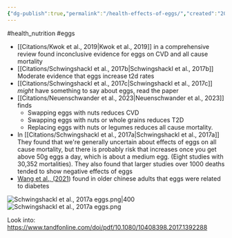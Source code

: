 ```yaml
---
{"dg-publish":true,"permalink":"/health-effects-of-eggs/","created":"2025-10-23T17:42:48.099+01:00","updated":"2025-10-23T18:06:08.747+01:00"}
---
```


#health_nutrition  #eggs 

- [[Citations/Kwok et al., 2019\|Kwok et al., 2019]] in a comprehensive review found inconclusive evidence for eggs on CVD and all cause mortality
- [[Citations/Schwingshackl et al., 2017b\|Schwingshackl et al., 2017b]] Moderate evidence that eggs increase t2d rates
- [[Citations/Schwingshackl et al., 2017c\|Schwingshackl et al., 2017c]] *might* have something to say about eggs, read the paper
- [[Citations/Neuenschwander et al., 2023\|Neuenschwander et al., 2023]] finds
	- Swapping eggs with nuts reduces CVD
	- Swapping eggs with nuts or whole grains reduces T2D
	- Replacing eggs with nuts or legumes reduces all cause mortality.
- In [[Citations/Schwingshackl et al., 2017a\|Schwingshackl et al., 2017a]] They found that we're generally uncertain about effects of eggs on all cause mortality, but there is probably risk that increases once you get above 50g eggs a day, which is about a medium egg. (Eight studies with 30,352 mortalities). They also found that larger studies over 1000 deaths tended to show negative effects of eggs
- [Wang et al., (2021](https://web.archive.org/web/20201012113147id_/https://www.cambridge.org/core/services/aop-cambridge-core/content/view/C86D80672A65B06F1220BC3691C18296/S0007114520003955a.pdf/div-class-title-higher-egg-consumption-associated-with-increased-risk-of-diabetes-in-chinese-adults-china-health-and-nutrition-survey-div.pdf)) found in older chinese adults that eggs were related to diabetes

![Schwingshackl et al., 2017a eggs.png|400](/img/user/Schwingshackl%20et%20al.,%202017a%20eggs.png)
![Schwingshackl et al., 2017a eggs.png](/img/user/Schwingshackl%20et%20al.,%202017a%20eggs.png)

Look into: https://www.tandfonline.com/doi/pdf/10.1080/10408398.2017.1392288